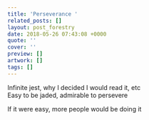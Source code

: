 ```yaml
---
title: 'Perseverance '
related_posts: []
layout: post_forestry
date: 2018-05-26 07:43:08 +0000
quote: ''
cover: ''
preview: []
artwork: []
tags: []
---
```

Infinite jest, why I decided I would read it, etc   
Easy to be jaded, admirable to persevere   
  
If it were easy, more people would be doing it 